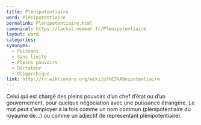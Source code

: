 ```yaml
---
title: Plénipotentiaire
word: Plénipotentiaire
permalink: Plenipotentiaire.html
canonical: https://lachal.neamar.fr/Plenipotentiaire
layout: word
categories:
synonyms:
  - Puissant
  - Sans limite
  - Pleins pouvoirs
  - Dictateur
  - Oligarchique
link: http://fr.wiktionary.org/wiki/pl%C3%A9nipotentiaire
---
```


Celui qui est chargé des pleins pouvoirs d’un chef d’état ou d’un gouvernement, pour quelque négociation avec une puissance étrangère. Le mot peut s'employer à la fois comme un nom commun (plénipotentiaire du royaume de…) ou comme un adjectif (le représentant plénipotentiaire).

